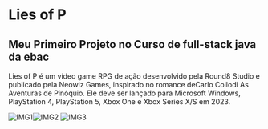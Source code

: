 # Lies of P

<h2>Meu Primeiro Projeto no Curso de full-stack java da ebac</h2>

<p>Lies of P é um vídeo game RPG de ação desenvolvido pela Round8 Studio e publicado pela Neowiz Games, inspirado no romance deCarlo Collodi As Aventuras de Pinóquio. Ele deve ser lançado para Microsoft Windows, PlayStation 4, PlayStation 5, Xbox One e Xbox Series X/S em 2023.</p>

![IMG1](https://github.com/CaioAguiar1/Neowiz_Lies-of-P/assets/88971985/3bb62807-a9cc-4dad-a46e-a322a1e1c52a)![IMG2](https://github.com/CaioAguiar1/Neowiz_Lies-of-P/assets/88971985/4d36cda5-d5d9-4d3d-996a-89ff1d7bf438)
![IMG3](https://github.com/CaioAguiar1/Neowiz_Lies-of-P/assets/88971985/879cd7e5-283f-4f98-9ea6-2ca2a149492c)
